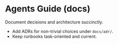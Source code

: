 # Agents Guide (docs)

Document decisions and architecture succinctly.
- Add ADRs for non-trivial choices under `docs/adr/`.
- Keep runbooks task-oriented and current.

